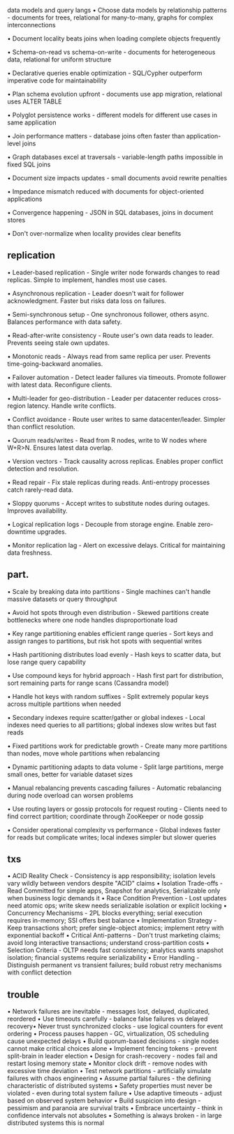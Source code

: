 ---
---
data models and query langs 
• Choose data models by relationship patterns - documents for trees,
relational for many-to-many, graphs for complex interconnections

• Document locality beats joins when loading complete objects frequently

• Schema-on-read vs schema-on-write - documents for heterogeneous data,
relational for uniform structure

• Declarative queries enable optimization - SQL/Cypher outperform imperative
code for maintainability

• Plan schema evolution upfront - documents use app migration, relational uses
ALTER TABLE

• Polyglot persistence works - different models for different use cases in
same application

• Join performance matters - database joins often faster than
application-level joins

• Graph databases excel at traversals - variable-length paths impossible in
fixed SQL joins

• Document size impacts updates - small documents avoid rewrite penalties

• Impedance mismatch reduced with documents for object-oriented applications

• Convergence happening - JSON in SQL databases, joins in document stores

• Don't over-normalize when locality provides clear benefits


## replication 
  • Leader-based replication - Single writer node forwards changes to
  read replicas. Simple to implement, handles most use cases.

  • Asynchronous replication - Leader doesn't wait for follower
  acknowledgment. Faster but risks data loss on failures.

  • Semi-synchronous setup - One synchronous follower, others async.
  Balances performance with data safety.

  • Read-after-write consistency - Route user's own data reads to leader.
   Prevents seeing stale own updates.

  • Monotonic reads - Always read from same replica per user. Prevents
  time-going-backward anomalies.

  • Failover automation - Detect leader failures via timeouts. Promote
  follower with latest data. Reconfigure clients.

  • Multi-leader for geo-distribution - Leader per datacenter reduces
  cross-region latency. Handle write conflicts.

  • Conflict avoidance - Route user writes to same datacenter/leader.
  Simpler than conflict resolution.

  • Quorum reads/writes - Read from R nodes, write to W nodes where
  W+R>N. Ensures latest data overlap.

  • Version vectors - Track causality across replicas. Enables proper
  conflict detection and resolution.

  • Read repair - Fix stale replicas during reads. Anti-entropy processes
   catch rarely-read data.

  • Sloppy quorums - Accept writes to substitute nodes during outages.
  Improves availability.

  • Logical replication logs - Decouple from storage engine. Enable
  zero-downtime upgrades.

  • Monitor replication lag - Alert on excessive delays. Critical for
  maintaining data freshness.

## part. 

  • Scale by breaking data into partitions - Single machines can't handle
   massive datasets or query throughput

  • Avoid hot spots through even distribution - Skewed partitions create
  bottlenecks where one node handles disproportionate load

  • Key range partitioning enables efficient range queries - Sort keys
  and assign ranges to partitions, but risk hot spots with sequential
  writes

  • Hash partitioning distributes load evenly - Hash keys to scatter
  data, but lose range query capability

  • Use compound keys for hybrid approach - Hash first part for
  distribution, sort remaining parts for range scans (Cassandra model)

  • Handle hot keys with random suffixes - Split extremely popular keys
  across multiple partitions when needed

  • Secondary indexes require scatter/gather or global indexes - Local
  indexes need queries to all partitions; global indexes slow writes but
  fast reads

  • Fixed partitions work for predictable growth - Create many more
  partitions than nodes, move whole partitions when rebalancing

  • Dynamic partitioning adapts to data volume - Split large partitions,
  merge small ones, better for variable dataset sizes

  • Manual rebalancing prevents cascading failures - Automatic
  rebalancing during node overload can worsen problems

  • Use routing layers or gossip protocols for request routing - Clients
  need to find correct partition; coordinate through ZooKeeper or node
  gossip

  • Consider operational complexity vs performance - Global indexes
  faster for reads but complicate writes; local indexes simpler but
  slower queries

## txs 

  • ACID Reality Check - Consistency is app responsibility; isolation
  levels vary wildly between vendors despite "ACID" claims
  • Isolation Trade-offs - Read Committed for simple apps, Snapshot for
  analytics, Serializable only when business logic demands it
  • Race Condition Prevention - Lost updates need atomic ops; write skew
  needs serializable isolation or explicit locking
  • Concurrency Mechanisms - 2PL blocks everything; serial execution
  requires in-memory; SSI offers best balance
  • Implementation Strategy - Keep transactions short; prefer
  single-object atomics; implement retry with exponential backoff
  • Critical Anti-patterns - Don't trust marketing claims; avoid long
  interactive transactions; understand cross-partition costs
  • Selection Criteria - OLTP needs fast consistency; analytics wants
  snapshot isolation; financial systems require serializability
  • Error Handling - Distinguish permanent vs transient failures; build
  robust retry mechanisms with conflict detection

## trouble 

  • Network failures are inevitable - messages lost, delayed, duplicated,
   reordered
  • Use timeouts carefully - balance false failures vs delayed recovery•
  Never trust synchronized clocks - use logical counters for event
  ordering
  • Process pauses happen - GC, virtualization, OS scheduling cause
  unexpected delays
  • Build quorum-based decisions - single nodes cannot make critical
  choices alone
  • Implement fencing tokens - prevent split-brain in leader election
  • Design for crash-recovery - nodes fail and restart losing memory
  state
  • Monitor clock drift - remove nodes with excessive time deviation
  • Test network partitions - artificially simulate failures with chaos
  engineering
  • Assume partial failures - the defining characteristic of distributed
  systems
  • Safety properties must never be violated - even during total system
  failure
  • Use adaptive timeouts - adjust based on observed system behavior
  • Build suspicion into design - pessimism and paranoia are survival
  traits
  • Embrace uncertainty - think in confidence intervals not absolutes
  • Something is always broken - in large distributed systems this is
  normal